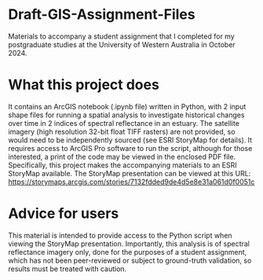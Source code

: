 # Draft-GIS-Assignment-Files
Materials to accompany a student assignment that I completed for my postgraduate studies at the University of Western Australia in October 2024.

# What this project does
It contains an ArcGIS notebook (.ipynb file) written in Python, with 2 input shape files for running a spatial analysis to investigate historical changes over time in 2 indices of spectral reflectance in an estuary. The satellite imagery (high resolution 32-bit float TIFF rasters) are not provided, so would need to be independently sourced (see ESRI StoryMap for details). It requires access to ArcGIS Pro software to run the script, although for those interested, a print of the code may be viewed in the enclosed PDF file. Specifically, this project makes the accompanying materials to an ESRI StoryMap available. The StoryMap presentation can be viewed at this URL: https://storymaps.arcgis.com/stories/7132fdded9de4d5e8e31a061d0f0051c

# Advice for users
This material is intended to provide access to the Python script when viewing the StoryMap presentation. Importantly, this analysis is of spectral reflectance imagery only, done for the purposes of a student assignment, which has not been peer-reviewed or subject to ground-truth validation, so results must be treated with caution.
